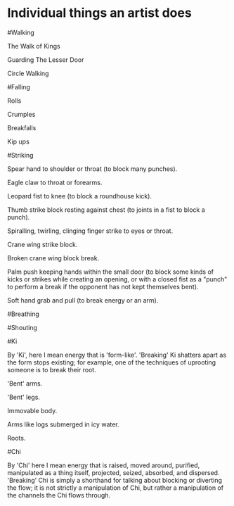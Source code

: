 Individual things an artist does
================================

#Walking

The Walk of Kings

Guarding The Lesser Door

Circle Walking

#Falling

Rolls

Crumples

Breakfalls

Kip ups

#Striking

Spear hand to shoulder or throat (to block many punches).

Eagle claw to throat or forearms.

Leopard fist to knee (to block a roundhouse kick).

Thumb strike block resting against chest (to joints in a fist to block a punch).

Spiralling, twirling, clinging finger strike to eyes or throat.

Crane wing strike block.

Broken crane wing block break.

Palm push keeping hands within the small door (to block some kinds of kicks or strikes while creating an opening, or with a closed fist as a "punch" to perform a break if the opponent has not kept themselves bent).

Soft hand grab and pull (to break energy or an arm).

#Breathing

#Shouting

#Ki

By 'Ki', here I mean energy that is 'form-like'. 'Breaking' Ki shatters apart as the form stops existing; for example, one of the techniques of uprooting someone is to break their root.

'Bent' arms.

'Bent' legs.

Immovable body.

Arms like logs submerged in icy water.

Roots.

#Chi

By 'Chi' here I mean energy that is raised, moved around, purified, manipulated as a thing itself, projected, seized, absorbed, and dispersed. 'Breaking' Chi is simply a shorthand for talking about blocking or diverting the flow; it is not strictly a manipulation of Chi, but rather a manipulation of the channels the Chi flows through.
